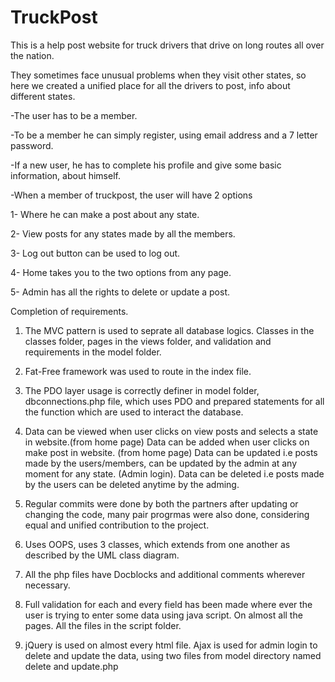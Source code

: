 # TruckPost

This is a help post website for truck drivers that drive on long routes all over the nation.

They sometimes face unusual problems when they visit other states,
so here we created a unified place for all the drivers to post,
info about different states.

-The user has to be a member.

-To be a member he can simply register, using email address and a 7 letter password.

-If a new user, he has to complete his profile and give some basic information,
about himself.

-When a member of truckpost, the user will have 2 options

1- Where he can make a post about any state.

2- View posts for any states made by all the members.

3- Log out button can be used to log out.

4- Home takes you to the two options from any page.

5- Admin has all the rights to delete or update a post.

Completion of requirements.

1. The MVC pattern is used to seprate all database logics. Classes in the classes folder,
    pages in the views folder, and validation and requirements in the model folder.

2. Fat-Free framework was used to route in the index file.

3. The PDO layer usage is correctly definer in model folder, dbconnections.php file,
    which uses PDO and prepared statements for all the function which are used to interact
    the database.
4. Data can be viewed when user clicks on view posts and selects a state in website.(from home page)
    Data can be added when user clicks on make post in website. (from home page)
    Data can be updated i.e posts made by the users/members, can be updated by the admin at any moment for any state. (Admin login).
    Data can be deleted i.e posts made by the users can be deleted anytime by the adming.

5. Regular commits were done by both the partners after updating or changing the code, many pair progrmas were also done,
    considering equal and unified contribution to the project.

6. Uses OOPS, uses 3 classes, which extends from one another as described by the UML class 
    diagram.

7.  All the php files have Docblocks and additional comments wherever necessary.

8. Full validation for each and every field has been made where ever the user is trying to enter some data using java script.
    On almost all the pages. All the files in the script folder.

9. jQuery is used on almost every html file.
    Ajax is used for admin login to delete and update the data, using two files from model directory
    named delete and update.php
    



